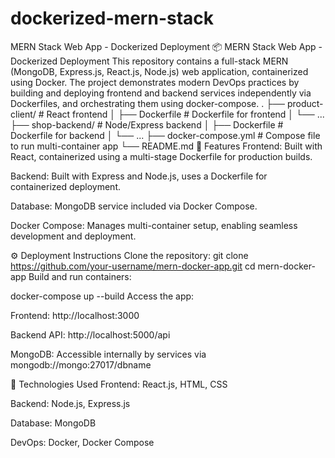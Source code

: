 # dockerized-mern-stack
MERN Stack Web App - Dockerized Deployment
📦 MERN Stack Web App - Dockerized Deployment
This repository contains a full-stack MERN (MongoDB, Express.js, React.js, Node.js) web application, containerized using Docker. The project demonstrates modern DevOps practices by building and deploying frontend and backend services independently via Dockerfiles, and orchestrating them using docker-compose.
.
├── product-client/                  # React frontend
│   ├── Dockerfile           # Dockerfile for frontend
│   └── ...                  
├── shop-backend/                  # Node/Express backend
│   ├── Dockerfile           # Dockerfile for backend
│   └── ...
├── docker-compose.yml       # Compose file to run multi-container app
└── README.md
🚀 Features
Frontend: Built with React, containerized using a multi-stage Dockerfile for production builds.

Backend: Built with Express and Node.js, uses a Dockerfile for containerized deployment.

Database: MongoDB service included via Docker Compose.

Docker Compose: Manages multi-container setup, enabling seamless development and deployment.

⚙️ Deployment Instructions
Clone the repository:
git clone https://github.com/your-username/mern-docker-app.git
cd mern-docker-app
Build and run containers:

docker-compose up --build
Access the app:

Frontend: http://localhost:3000

Backend API: http://localhost:5000/api

MongoDB: Accessible internally by services via mongodb://mongo:27017/dbname

📁 Technologies Used
Frontend: React.js, HTML, CSS

Backend: Node.js, Express.js

Database: MongoDB

DevOps: Docker, Docker Compose
